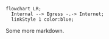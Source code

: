 
```mermaid
flowchart LR;
  Internal --> Egress -.-> Internet;
  linkStyle 1 color:blue;
```

Some more markdown.
